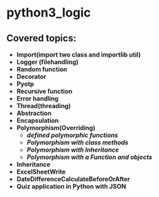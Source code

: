 # python3_logic

## Covered topics:

* **Import(import two class and importlib util)**
* **Logger (filehandling)**
* **Random function**
* **Decorator**
* **Pyotp**
* **Recursive function**
* **Error handling**
* **Thread(threading)**
* **Abstraction**
* **Encapsulation**
* **Polymorphism(Overriding)**
  * ***defined polymorphic functions***
  * ***Polymorphism with class methods***
  * ***Polymorphism with Inheritance***
  * ***Polymorphism with a Function and objects***
* **Inheritance**
* **ExcelSheetWrite**
* **DateDifferenceCalculateBeforeOrAfter**
* **Quiz application in Python with JSON**

